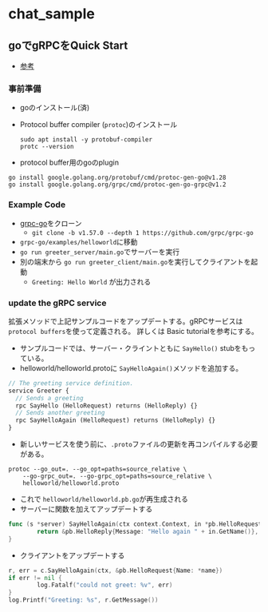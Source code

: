 # chat_sample

## goでgRPCをQuick Start

- [参考](https://grpc.io/docs/languages/go/quickstart/)

### 事前準備

- goのインストール(済)
- Protocol buffer compiler (`protoc`)のインストール

    ```shell
    sudo apt install -y protobuf-compiler
    protc --version
    ```

- protocol buffer用のgoのplugin

```shell
go install google.golang.org/protobuf/cmd/protoc-gen-go@v1.28
go install google.golang.org/grpc/cmd/protoc-gen-go-grpc@v1.2
```

### Example Code

- [grpc-go](https://github.com/grpc/grpc-go)をクローン
  - `git clone -b v1.57.0 --depth 1 https://github.com/grpc/grpc-go`
- `grpc-go/examples/helloworld`に移動
- `go run greeter_server/main.go`でサーバーを実行
- 別の端末から `go run greeter_client/main.go`を実行してクライアントを起動
  - `Greeting: Hello World` が出力される

### update the gRPC service

拡張メソッドで上記サンプルコードをアップデートする。gRPCサービスは `protocol buffers`を使って定義される。
詳しくは Basic tutorialを参考にする。

- サンプルコードでは、サーバー・クライントともに `SayHello()` stubをもっている。
- helloworld/helloworld.protoに `SayHelloAgain()`メソッドを追加する。

```proto
// The greeting service definition.
service Greeter {
  // Sends a greeting
  rpc SayHello (HelloRequest) returns (HelloReply) {}
  // Sends another greeting
  rpc SayHelloAgain (HelloRequest) returns (HelloReply) {}
}
```

- 新しいサービスを使う前に、`.proto`ファイルの更新を再コンパイルする必要がある。

```shell
protoc --go_out=. --go_opt=paths=source_relative \
    --go-grpc_out=. --go-grpc_opt=paths=source_relative \
    helloworld/helloworld.proto
```

- これで `helloworld/helloworld.pb.go`が再生成される
- サーバーに関数を加えてアップデートする

```go
func (s *server) SayHelloAgain(ctx context.Context, in *pb.HelloRequest) (*pb.HelloReply, error) {
        return &pb.HelloReply{Message: "Hello again " + in.GetName()}, nil
}
```

- クライアントをアップデートする

```go
r, err = c.SayHelloAgain(ctx, &pb.HelloRequest{Name: *name})
if err != nil {
        log.Fatalf("could not greet: %v", err)
}
log.Printf("Greeting: %s", r.GetMessage())
```
